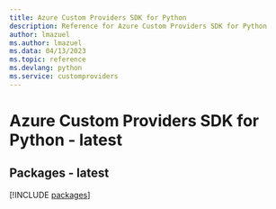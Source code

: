 ```yaml
---
title: Azure Custom Providers SDK for Python
description: Reference for Azure Custom Providers SDK for Python
author: lmazuel
ms.author: lmazuel
ms.data: 04/13/2023
ms.topic: reference
ms.devlang: python
ms.service: customproviders
---
```

# Azure Custom Providers SDK for Python - latest
## Packages - latest
[!INCLUDE [packages](custom-providers-index.md)]